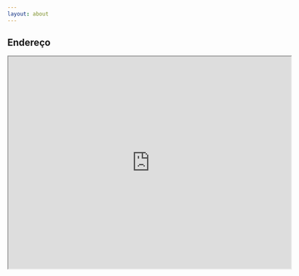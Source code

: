```yaml
---
layout: about 
---
```


## Endereço

<iframe src="https://www.google.com/maps/d/embed?mid=1Juj-5E8aYZBHPcWt85rUFeBCRO4u0zA&ehbc=2E312F" width="640" height="480"></iframe>

